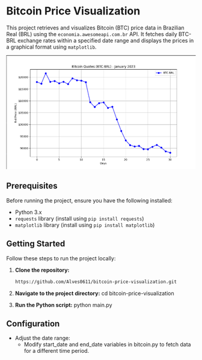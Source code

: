 # Bitcoin Price Visualization

This project retrieves and visualizes Bitcoin (BTC) price data in Brazilian Real (BRL) using the `economia.awesomeapi.com.br` API. It fetches daily BTC-BRL exchange rates within a specified date range and displays the prices in a graphical format using `matplotlib`.

![](./image.png)

## Prerequisites

Before running the project, ensure you have the following installed:

- Python 3.x
- `requests` library (install using `pip install requests`)
- `matplotlib` library (install using `pip install matplotlib`)

## Getting Started

Follow these steps to run the project locally:

1. **Clone the repository:**

   ```bash
   https://github.com/Alves0611/bitcoin-price-visualization.git

2. **Navigate to the project directory:**
  cd bitcoin-price-visualization

3. **Run the Python script:** 
  python main.py

## Configuration

- Adjust the date range:
  -  Modify start_date and end_date variables in bitcoin.py to fetch data for a different time period.